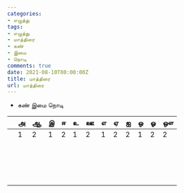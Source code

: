 ```yaml
---
categories:
- எழுத்து
tags:
- எழுத்து
- மாத்திரை
- கண்
- இமை
- நொடி
comments: true
date: 2021-08-10T00:00:00Z
title: மாத்திரை
url: மாத்திரை
---
```


- கண் இமை நொடி


|      | அ    | ஆ    | இ    | ஈ    | உ    | ஊ    | எ    | ஏ    | ஐ    | ஒ    | ஓ    | ஔ    |
| ---- | ---- | ---- | ---- | ---- | ---- | ---- | ---- | ---- | ---- | ---- | ---- | ---- |
|     | 1 | 2 | 1 | 2 | 1 | 2 | 1 | 2 | 2 | 1 | 2 | 2 |
|      |      |      |      |      |      |      |      |      |      |      |      |      |
|     |      |      |      |      |      |      |      |      |      |      |      |      |
|      |      |      |      |      |      |      |      |      |      |      |      |      |
|     |      |      |      |      |      |      |      |      |      |      |      |      |
|      |      |      |      |      |      |      |      |      |      |      |      |      |
|     |      |      |      |      |      |      |      |      |      |      |      |      |
|     |      |      |      |      |      |      |      |      |      |      |      |      |
|     |      |      |      |      |      |      |      |      |      |      |      |      |
|      |      |      |      |      |      |      |      |      |      |      |      |      |
|      |      |      |      |      |      |      |      |      |      |      |      |      |
|     |      |      |      |      |      |      |      |      |      |      |      |      |
|      |      |      |      |      |      |      |      |      |      |      |      |      |
|      |      |      |      |      |      |      |      |      |      |      |      |      |
|      |      |      |      |      |      |      |      |      |      |      |      |      |
|      |      |      |      |      |      |      |      |      |      |      |      |      |
|     |      |      |      |      |      |      |      |      |      |      |      |      |
|      |      |      |      |      |      |      |      |      |      |      |      |      |

